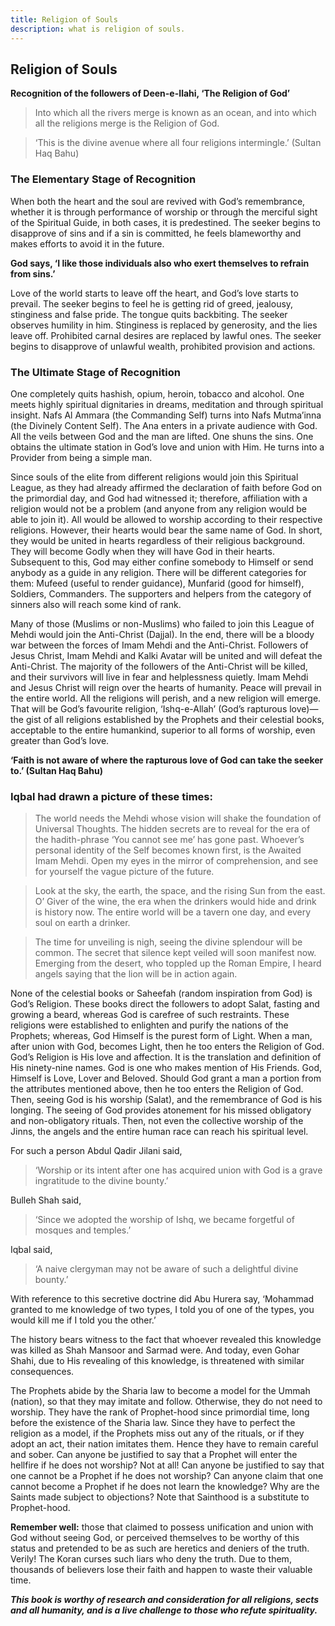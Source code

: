 ```yaml
---
title: Religion of Souls
description: what is religion of souls.
---
```


## Religion of Souls

**Recognition of the followers of Deen-e-Ilahi,
‘The Religion of God’**

> Into which all the rivers merge is known as an ocean, and into
which all the religions merge is the Religion of God.

> ‘This is the divine avenue where all four religions intermingle.’
(Sultan Haq Bahu)

### The Elementary Stage of Recognition
When both the heart and the soul are revived with God’s remembrance,
whether it is through performance of worship or through the merciful sight
of the Spiritual Guide, in both cases, it is predestined. The seeker begins
to disapprove of sins and if a sin is committed, he feels blameworthy and
makes efforts to avoid it in the future.

**God says, ‘I like those individuals also who exert themselves to refrain
from sins.’**

Love of the world starts to leave off the heart, and God’s love starts
to prevail. The seeker begins to feel he is getting rid of greed, jealousy,
stinginess and false pride. The tongue quits backbiting. The seeker observes
humility in him. Stinginess is replaced by generosity, and the lies leave off.
Prohibited carnal desires are replaced by lawful ones. The seeker begins to
disapprove of unlawful wealth, prohibited provision and actions.

### The Ultimate Stage of Recognition
One completely quits hashish, opium, heroin, tobacco and alcohol. One
meets highly spiritual dignitaries in dreams, meditation and through
spiritual insight. Nafs Al Ammara (the Commanding Self) turns into
Nafs Mutma’inna (the Divinely Content Self). The Ana enters in a private
audience with God. All the veils between God and the man are lifted. One
shuns the sins. One obtains the ultimate station in God’s love and union
with Him. He turns into a Provider from being a simple man.

Since souls of the elite from different religions would join this Spiritual
League, as they had already affirmed the declaration of faith before God
on the primordial day, and God had witnessed it; therefore, affiliation
with a religion would not be a problem (and anyone from any religion
would be able to join it). All would be allowed to worship according
to their respective religions. However, their hearts would bear the same
name of God. In short, they would be united in hearts regardless of their
religious background. They will become Godly when they will have God
in their hearts. Subsequent to this, God may either confine somebody to
Himself or send anybody as a guide in any religion. There will be different
categories for them: Mufeed (useful to render guidance), Munfarid (good
for himself), Soldiers, Commanders. The supporters and helpers from the
category of sinners also will reach some kind of rank.

Many of those (Muslims or non-Muslims) who failed to join this League of
Mehdi would join the Anti-Christ (Dajjal). In the end, there will be a bloody
war between the forces of Imam Mehdi and the Anti-Christ. Followers of
Jesus Christ, Imam Mehdi and Kalki Avatar will be united and will defeat
the Anti-Christ. The majority of the followers of the Anti-Christ will be
killed, and their survivors will live in fear and helplessness quietly. Imam
Mehdi and Jesus Christ will reign over the hearts of humanity. Peace will
prevail in the entire world. All the religions will perish, and a new religion
will emerge. That will be God’s favourite religion, ‘Ishq-e-Allah’ (God’s
rapturous love)—the gist of all religions established by the Prophets and
their celestial books, acceptable to the entire humankind, superior to all
forms of worship, even greater than God’s love.

**‘Faith is not aware of where the rapturous love of God can take the
seeker to.’ (Sultan Haq Bahu)**

### Iqbal had drawn a picture of these times:

> The world needs the Mehdi whose vision will shake the foundation of
Universal Thoughts. The hidden secrets are to reveal for the era of the
hadith-phrase ‘You cannot see me’ has gone past. Whoever’s personal identity
of the Self becomes known first, is the Awaited Imam Mehdi. Open my eyes
in the mirror of comprehension, and see for yourself the vague picture of
the future.

> Look at the sky, the earth, the space, and the rising Sun from the east.
O’ Giver of the wine, the era when the drinkers would hide and drink is
history now. The entire world will be a tavern one day, and every soul on
earth a drinker.

> The time for unveiling is nigh, seeing the divine splendour will be common.
The secret that silence kept veiled will soon manifest now.
Emerging from the desert, who toppled up the Roman Empire, I heard angels
saying that the lion will be in action again.

None of the celestial books or Saheefah (random inspiration from God)
is God’s Religion. These books direct the followers to adopt Salat, fasting
and growing a beard, whereas God is carefree of such restraints. These
religions were established to enlighten and purify the nations of the
Prophets; whereas, God Himself is the purest form of Light. When a man,
after union with God, becomes Light, then he too enters the Religion of
God. God’s Religion is His love and affection. It is the translation and
definition of His ninety-nine names. God is one who makes mention of
His Friends. God, Himself is Love, Lover and Beloved. Should God grant
a man a portion from the attributes mentioned above, then he too enters
the Religion of God. Then, seeing God is his worship (Salat), and the
remembrance of God is his longing. The seeing of God provides atonement
for his missed obligatory and non-obligatory rituals. Then, not even the 
collective worship of the Jinns, the angels and the entire human race can
reach his spiritual level.

For such a person Abdul Qadir Jilani said, 

> ‘Worship or its intent after one
has acquired union with God is a grave ingratitude to the divine bounty.’

Bulleh Shah said,
> ‘Since we adopted the worship of Ishq, we became
forgetful of mosques and temples.’

Iqbal said,
> ‘A naive clergyman may not be aware of such a delightful divine
bounty.’

With reference to this secretive doctrine did Abu Hurera say, ‘Mohammad
granted to me knowledge of two types, I told you of one of the types, you
would kill me if I told you the other.’

The history bears witness to the fact that whoever revealed this knowledge
was killed as Shah Mansoor and Sarmad were. And today, even Gohar
Shahi, due to His revealing of this knowledge, is threatened with similar
consequences.

The Prophets abide by the Sharia law to become a model for the Ummah
(nation), so that they may imitate and follow. Otherwise, they do not need
to worship. They have the rank of Prophet-hood since primordial time,
long before the existence of the Sharia law. Since they have to perfect the
religion as a model, if the Prophets miss out any of the rituals, or if they
adopt an act, their nation imitates them. Hence they have to remain careful
and sober. Can anyone be justified to say that a Prophet will enter the
hellfire if he does not worship? Not at all! Can anyone be justified to say
that one cannot be a Prophet if he does not worship? Can anyone claim
that one cannot become a Prophet if he does not learn the knowledge?
Why are the Saints made subject to objections? Note that Sainthood is a
substitute to Prophet-hood.

**Remember well:** those that claimed to possess unification and union with
God without seeing God, or perceived themselves to be worthy of this
status and pretended to be as such are heretics and deniers of the truth.
Verily! The Koran curses such liars who deny the truth. Due to them,
thousands of believers lose their faith and happen to waste their valuable
time.

***This book is worthy of research and consideration for all religions,
sects and all humanity, and is a live challenge to those who refute
spirituality.***

